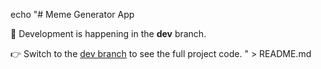 echo "# Meme Generator App

🚧 Development is happening in the **dev** branch.

👉 Switch to the [dev branch](https://github.com/Munnawar23/react-native-intern-assigment/tree/dev) to see the full project code.
" > README.md